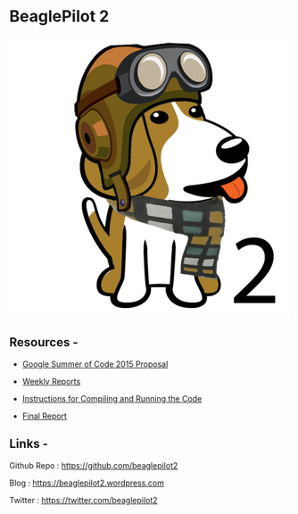 BeaglePilot 2
=============

![BeaglePilot2](https://github.com/BeaglePilot2/meta/blob/master/images/beaglepilot2.jpg)

## Resources -

* [Google Summer of Code 2015 Proposal](https://github.com/BeaglePilot2/meta/blob/master/Proposal.md)

* [Weekly Reports](https://groups.google.com/forum/#!topic/beagleboard-gsoc/qeVWQJtjLVs)

* [Instructions for Compiling and Running the Code](https://github.com/BeaglePilot2/meta/blob/master/Instructions.md)

* [Final Report](https://github.com/BeaglePilot2/meta/blob/master/Report.md)

## Links -

Github Repo : https://github.com/beaglepilot2

Blog : https://beaglepilot2.wordpress.com

Twitter : https://twitter.com/beaglepilot2

